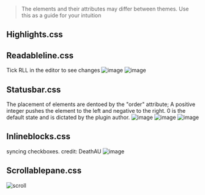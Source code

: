 >The elements and their attributes may differ between themes. Use this as a guide for your intuition

## Highlights.css


## Readableline.css
Tick RLL in the editor to see changes
![image](https://user-images.githubusercontent.com/89298319/164212194-029ccafb-f0bc-4ed2-a9cd-462160344607.png)
![image](https://user-images.githubusercontent.com/89298319/164212351-9e01b852-e757-4e2a-b239-dc33cb3287fb.png)

## Statusbar.css
The placement of elements are dentoed by the "order" attribute;
A positive integer pushes the element to the left and negative to the right. 0 is the default state and is dictated by the plugin author.
![image](https://user-images.githubusercontent.com/89298319/164197042-a85a5a81-b6af-4653-bd88-c1be14c3d6e3.png)
![image](https://user-images.githubusercontent.com/89298319/164196778-d2071949-0392-4752-b073-8dd43be8e216.png)
![image](https://user-images.githubusercontent.com/89298319/164196825-1a9eccd4-27b2-43dc-bfc1-ebf1298bc9e9.png)

## Inlineblocks.css
syncing checkboxes. credit: DeathAU 
![image](https://user-images.githubusercontent.com/89298319/164217642-c5f4737d-3d1d-4e5a-90f9-487fbb7b0f3e.png)

## Scrollablepane.css
![scroll](https://user-images.githubusercontent.com/89298319/164219932-1e1a52ab-d496-4065-8fd6-80d7a38054ba.gif)

